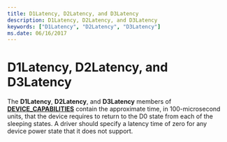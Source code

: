 ```yaml
---
title: D1Latency, D2Latency, and D3Latency
description: D1Latency, D2Latency, and D3Latency
keywords: ["D1Latency", "D2Latency", "D3Latency"]
ms.date: 06/16/2017
---
```


# D1Latency, D2Latency, and D3Latency





The **D1Latency**, **D2Latency**, and **D3Latency** members of [**DEVICE\_CAPABILITIES**](/windows-hardware/drivers/ddi/wdm/ns-wdm-_device_capabilities) contain the approximate time, in 100-microsecond units, that the device requires to return to the D0 state from each of the sleeping states. A driver should specify a latency time of zero for any device power state that it does not support.

 

